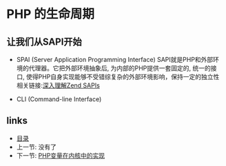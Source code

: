 PHP 的生命周期
===

让我们从SAPI开始
---

+ SPAI (Server Application Programming Interface)
  SAPI就是PHP和外部环境的代理器。它把外部环境抽象后, 为内部的PHP提供一套固定的, 统一的接口, 使得PHP自身实现能够不受错综复杂的外部环境影响，保持一定的独立性
  相关链接:[深入理解Zend SAPIs](http://www.laruence.com/2008/08/12/180.html)

+ CLI (Command-line Interface)

links
---

+ [目录](00.目录.md)
+ 上一节: 没有了
+ 下一节: [PHP变量在内核中的实现](02.PHP变量在内核中的实现.md)
